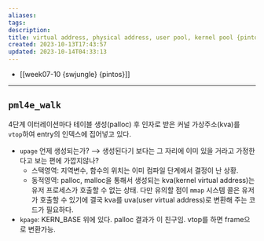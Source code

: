 ```yaml
---
aliases: 
tags: 
description:
title: virtual address, physical address, user pool, kernel pool {pintos}
created: 2023-10-13T17:43:57
updated: 2023-10-14T04:33:13
---
```

- [[week07-10 {swjungle} {pintos}]]
___

## `pml4e_walk`

4단계 이터레이션마다 테이블 생성(palloc) 후 인자로 받은 커널 가상주소(kva)를 `vtop`하여 entry의 인덱스에 집어넣고 있다.

- `upage` 언제 생성되는가? ⟶ 생성된다기 보다는 그 자리에 이미 있을 거라고 가정한다고 보는 편에 가깝지않나?
	- 스택영역: 지역변수, 함수의 위치는 이미 컴파일 단계에서 결정이 난 상황.
	- 동적영역: palloc, malloc을 통해서 생성되는 kva(kernel virtual address)는 유저 프로세스가 호출할 수 없는 상태. 다만 유의할 점이 `mmap` 시스템 콜은 유저가 호출할 수 있기에 결국 kva를 uva(user virtual address)로 변환해 주는 코드가 필요하다.
- `kpage`: KERN_BASE 위에 있다. palloc 결과가 이 친구임. vtop를 하면 frame으로 변환가능.
